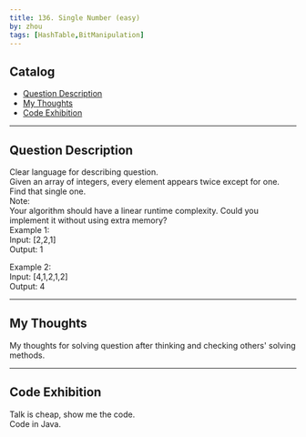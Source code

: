 ```yaml
---
title: 136. Single Number (easy)       
by: zhou   
tags: [HashTable,BitManipulation]       
---
```


  

## Catalog  
+ [Question Description](#partI)
+ [My Thoughts](#partII)
+ [Code Exhibition](#partIII)

----------------------------------

## Question Description
Clear language for describing question.    
Given an array of integers, every element appears twice except for one. Find that single one.    
Note:   
Your algorithm should have a linear runtime complexity. Could you implement it without using extra memory?    
Example 1:   
Input: [2,2,1]   
Output: 1    

Example 2:    
Input: [4,1,2,1,2]   
Output: 4    


----------------------------------

## My Thoughts
My thoughts for solving question after thinking and checking others' solving methods.        








----------------------------------

## Code Exhibition
Talk is cheap, show me the code.    
Code in Java.     






